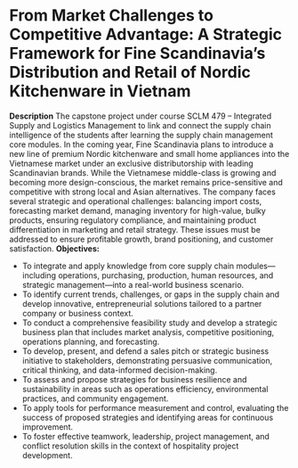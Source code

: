# From Market Challenges to Competitive Advantage: A Strategic Framework for Fine Scandinavia’s Distribution and Retail of Nordic Kitchenware in Vietnam
**Description**
The capstone project under course SCLM 479 – Integrated Supply and Logistics Management to link and connect the supply chain intelligence of the students after learning the supply chain management core modules. In the coming year, Fine Scandinavia plans to introduce a new line of premium Nordic kitchenware and small home appliances into the Vietnamese market under an exclusive distributorship with leading Scandinavian brands. While the Vietnamese middle-class is growing and becoming more design-conscious, the market remains price-sensitive and competitive with strong local and Asian alternatives.
The company faces several strategic and operational challenges: balancing import costs, forecasting market demand, managing inventory for high-value, bulky products, ensuring regulatory compliance, and maintaining product differentiation in marketing and retail strategy. These issues must be addressed to ensure profitable growth, brand positioning, and customer satisfaction.
**Objectives:**
-	To integrate and apply knowledge from core supply chain modules—including operations, purchasing, production, human resources, and strategic management—into a real-world business scenario.
-	To identify current trends, challenges, or gaps in the supply chain and develop innovative, entrepreneurial solutions tailored to a partner company or business context.
-	To conduct a comprehensive feasibility study and develop a strategic business plan that includes market analysis, competitive positioning, operations planning, and forecasting.
-	To develop, present, and defend a sales pitch or strategic business initiative to stakeholders, demonstrating persuasive communication, critical thinking, and data-informed decision-making.
-	To assess and propose strategies for business resilience and sustainability in areas such as operations efficiency, environmental practices, and community engagement.
-	To apply tools for performance measurement and control, evaluating the success of proposed strategies and identifying areas for continuous improvement.
-	To foster effective teamwork, leadership, project management, and conflict resolution skills in the context of hospitality project development.
